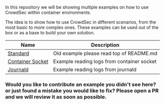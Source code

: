 In this repository we will be showing multiple examples on how to use CrowdSec within container environments.

The idea is to show how to use CrowdSec in different scenarios, from the most basic to more complex ones. These examples can be used out of the box or as a base to build your own solution.

| Name  | Description  |
| ------------- | ------------- |
| [Standard](/basic/)  | Old example please read top of README.md |
| [Container Socket](/container-socket/) | Example reading logs from container socket |
| [Journald](/journald/) | Example reading logs from journald |

### Would you like to contribute an example you didn't see here? or just found a mistake you would like to fix? Please open a PR and we will review it as soon as possible.